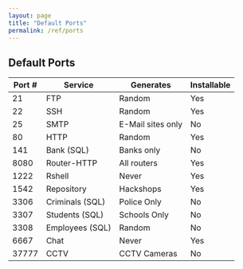 ```yaml
---
layout: page
title: "Default Ports"
permalink: /ref/ports
---
```

## Default Ports
| Port # | Service | Generates | Installable |
| ------ | ------- | --------- | ----------- |
| 21     | FTP     | Random    | Yes |
| 22     | SSH     | Random    | Yes |
| 25     | SMTP    | E-Mail sites only | No |
| 80     | HTTP    | Random    | Yes |
| 141    | Bank (SQL) | Banks only | No |
| 8080   | Router-HTTP | All routers | Yes |
| 1222   | Rshell  | Never     | Yes |
| 1542   | Repository | Hackshops | Yes |
| 3306   | Criminals (SQL) | Police Only | No |
| 3307   | Students (SQL) | Schools Only | No |
| 3308   | Employees (SQL) | Random | No |
| 6667   | Chat | Never        | Yes |
| 37777  | CCTV | CCTV Cameras | No |